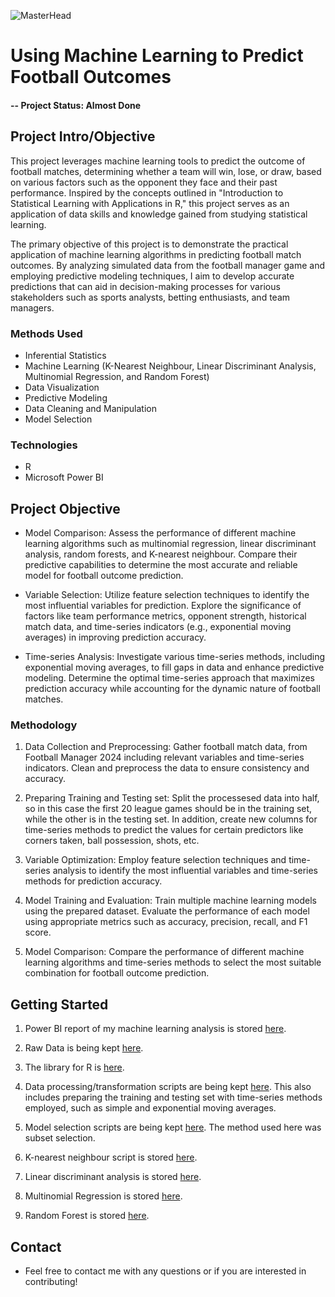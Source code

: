 ![MasterHead](https://user-images.githubusercontent.com/74038190/225813708-98b745f2-7d22-48cf-9150-083f1b00d6c9.gif)
# Using Machine Learning to Predict Football Outcomes

#### -- Project Status: Almost Done

## Project Intro/Objective
This project leverages machine learning tools to predict the outcome of football matches, determining whether a team will win, lose, or draw, based on various factors such as the opponent they face and their past performance. Inspired by the concepts outlined in "Introduction to Statistical Learning with Applications in R," this project serves as an application of data skills and knowledge gained from studying statistical learning.

The primary objective of this project is to demonstrate the practical application of machine learning algorithms in predicting football match outcomes. By analyzing simulated data from the football manager game and employing predictive modeling techniques, I aim to develop accurate predictions that can aid in decision-making processes for various stakeholders such as sports analysts, betting enthusiasts, and team managers.

### Methods Used
* Inferential Statistics
* Machine Learning (K-Nearest Neighbour, Linear Discriminant Analysis, Multinomial Regression, and Random Forest)
* Data Visualization
* Predictive Modeling
* Data Cleaning and Manipulation
* Model Selection

### Technologies
* R 
* Microsoft Power BI

## Project Objective
* Model Comparison: Assess the performance of different machine learning algorithms such as multinomial regression, linear discriminant analysis, random forests, and K-nearest neighbour. Compare their predictive capabilities to determine the most accurate and reliable model for football outcome prediction.

* Variable Selection: Utilize feature selection techniques to identify the most influential variables for prediction. Explore the significance of factors like team performance metrics, opponent strength, historical match data, and time-series indicators (e.g., exponential moving averages) in improving prediction accuracy.

* Time-series Analysis: Investigate various time-series methods, including exponential moving averages, to fill gaps in data and enhance predictive modeling. Determine the optimal time-series approach that maximizes prediction accuracy while accounting for the dynamic nature of football matches.

### Methodology
1. Data Collection and Preprocessing: Gather football match data, from Football Manager 2024 including relevant variables and time-series indicators. Clean and preprocess the data to ensure consistency and accuracy.

2. Preparing Training and Testing set: Split the processesed data into half, so in this case the first 20 league games should be in the training set, while the other is in the testing set. In addition, create new columns for time-series methods to predict the values for certain predictors like corners taken, ball possession, shots, etc.

3. Variable Optimization: Employ feature selection techniques and time-series analysis to identify the most influential variables and time-series methods for prediction accuracy.

4. Model Training and Evaluation: Train multiple machine learning models using the prepared dataset. Evaluate the performance of each model using appropriate metrics such as accuracy, precision, recall, and F1 score.
  
5. Model Comparison: Compare the performance of different machine learning algorithms and time-series methods to select the most suitable combination for football outcome prediction.

## Getting Started

1. Power BI report of my machine learning analysis is stored [here](https://app.powerbi.com/groups/me/reports/9a4f4937-02f1-42be-967a-2717592172d1/ReportSectionfe5ccb1598c30660da5d?experience=power-bi).
   
3. Raw Data is being kept [here](https://github.com/AnalysisWithBrett/Football-Machine-Learning/blob/main/la%20liga.xlsx).

4. The library for R is [here](https://github.com/AnalysisWithBrett/Football-Machine-Learning/blob/main/Library).
    
5. Data processing/transformation scripts are being kept [here](https://github.com/AnalysisWithBrett/Football-Machine-Learning/blob/main/football_manipulation.R). This also includes preparing the training and testing set with time-series methods employed, such as simple and exponential moving averages.
  
6. Model selection scripts are being kept [here](https://github.com/AnalysisWithBrett/Football-Machine-Learning/blob/main/football_selection.R). The method used here was subset selection.
  
7. K-nearest neighbour script is stored [here](https://github.com/AnalysisWithBrett/Football-Machine-Learning/blob/main/football_knn.R).

8. Linear discriminant analysis is stored [here](https://github.com/AnalysisWithBrett/Football-Machine-Learning/blob/main/football_lda.R).

9. Multinomial Regression is stored [here](https://github.com/AnalysisWithBrett/Football-Machine-Learning/blob/main/football_mr.R).

10. Random Forest is stored [here](https://github.com/AnalysisWithBrett/Football-Machine-Learning/blob/main/football_rf.R).


## Contact
* Feel free to contact me with any questions or if you are interested in contributing!
